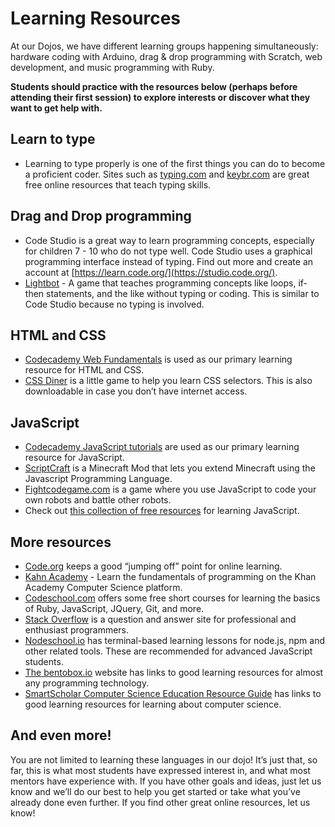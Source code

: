 # Learning Resources

At our Dojos, we have different learning groups happening simultaneously: hardware coding with Arduino, drag & drop programming with Scratch, web development, and music programming with Ruby.  
  
**Students should practice with the resources below (perhaps before attending their first session) to explore interests or discover what they want to get help with.**

Learn to type
-------------

*   Learning to type properly is one of the first things you can do to become a proficient coder. Sites such as [typing.com](https://www.typing.com/) and [keybr.com](http://www.keybr.com/page/practice) are great free online resources that teach typing skills.

Drag and Drop programming
-------------------------

*   Code Studio is a great way to learn programming concepts, especially for children 7 - 10 who do not type well. Code Studio uses a graphical programming interface instead of typing. Find out more and create an account at [https://learn.code.org/](https://studio.code.org/).
*   [Lightbot](https://lightbot.com/) \- A game that teaches programming concepts like loops, if-then statements, and the like without typing or coding. This is similar to Code Studio because no typing is involved.

HTML and CSS
------------

*   [Codecademy Web Fundamentals](https://www.codecademy.com/learn/web) is used as our primary learning resource for HTML and CSS.
*   [CSS Diner](http://flukeout.github.io/) is a little game to help you learn CSS selectors. This is also downloadable in case you don’t have internet access.

JavaScript
----------

*   [Codecademy JavaScript tutorials](https://www.codecademy.com/learn/javascript) are used as our primary learning resource for JavaScript.
*   [ScriptCraft](http://scriptcraftjs.org/) is a Minecraft Mod that lets you extend Minecraft using the Javascript Programming Language.
*   [Fightcodegame.com](http://fightcodegame.com/) is a game where you use JavaScript to code your own robots and battle other robots.
*   Check out [this collection of free resources](https://github.com/vhf/free-programming-books/blob/master/free-programming-books.md#javascript) for learning JavaScript.

More resources
--------------

*   [Code.org](https://code.org/learn) keeps a good “jumping off” point for online learning.
*   [Kahn Academy](https://www.khanacademy.org/computing/computer-programming) \- Learn the fundamentals of programming on the Khan Academy Computer Science platform.
*   [Codeschool.com](https://www.codeschool.com/) offers some free short courses for learning the basics of Ruby, JavaScript, JQuery, Git, and more.
*   [Stack Overflow](http://stackoverflow.com/) is a question and answer site for professional and enthusiast programmers.
*   [Nodeschool.io](http://nodeschool.io/) has terminal-based learning lessons for node.js, npm and other related tools. These are recommended for advanced JavaScript students.
*   [The bentobox.io](https://bento.io/) website has links to good learning resources for almost any programming technology.
*   [SmartScholar Computer Science Education Resource Guide](http://www.smartscholar.com/computer-science-guide/) has links to good learning resources for learning about computer science.

And even more!
--------------

You are not limited to learning these languages in our dojo! It’s just that, so far, this is what most students have expressed interest in, and what most mentors have experience with. If you have other goals and ideas, just let us know and we’ll do our best to help you get started or take what you’ve already done even further. If you find other great online resources, let us know!            
